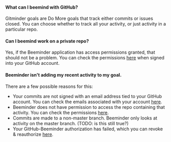 #### What can I beemind with GitHub?
Gitminder goals are Do More goals that track either commits or issues closed.  You can choose whether to track all your activity, or just activity in a particular repo.

#### Can I beemind work on a private repo?
Yes, if the Beeminder application has access permissions granted, that should not be a problem.  You can check the permissions [here](https://github.com/settings/connections/applications/d6afb85e6bcd6d1cbfe7) when signed into your GitHub account.

#### Beeminder isn't adding my recent activity to my goal.
There are a few possible reasons for this:
  - Your commits are not signed with an email address tied to your GitHub account.  You can check the emails associated with your account [here](https://github.com/settings/emails).
  - Beeminder does not have permission to access the repo containing that activity.  You can check the permissions [here](https://github.com/settings/connections/applications/d6afb85e6bcd6d1cbfe7).
  - Commits are made to a non-master branch.  Beeminder only looks at activity on the master branch.  (TODO: is this still true?)
  - Your GitHub-Beeminder authorization has failed, which you can revoke & reauthorize [here](https://www.beeminder.com/settings/account#account-permissions).  
